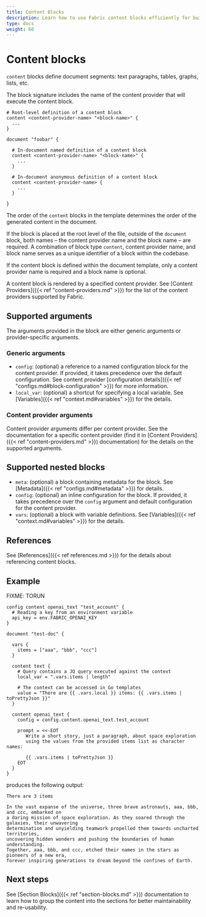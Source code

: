 ```yaml
---
title: Content Blocks
description: Learn how to use Fabric content blocks efficiently for building modular and reusable document templates.
type: docs
weight: 60
---
```

# Content blocks

`content` blocks define document segments: text paragraphs, tables, graphs, lists, etc.

The block signature includes the name of the content provider that will execute the content block.

```hcl
# Root-level definition of a content block
content <content-provider-name> "<block-name>" {
  ...
}

document "foobar" {

  # In-document named definition of a content block
  content <content-provider-name> "<block-name>" {
    ...
  }

  # In-document anonymous definition of a content block
  content <content-provider-name> {
    ...
  }

}
```

The order of the `content` blocks in the template determines the order of the generated content in the document.

If the block is placed at the root level of the file, outside of the `document` block, both names – the content provider name and the block name – are required. A combination of block type `content`, content provider name, and block name serves as a unique identifier of a block within the codebase.

If the content block is defined within the document template, only a content provider name is required and a block name is optional.

A content block is rendered by a specified content provider. See [Content Providers]({{< ref "content-providers.md" >}}) for the list of the content providers supported by Fabric.

## Supported arguments

The arguments provided in the block are either generic arguments or provider-specific arguments.

### Generic arguments

- `config`: (optional) a reference to a named configuration block for the content provider. If
  provided, it takes precedence over the default configuration. See content provider
  [configuration details]({{< ref "configs.md#block-configuration" >}}) for more information.
- `local_var`: (optional) a shortcut for specifying a local variable. See [Variables]({{< ref
  "context.md#variables" >}}) for the details.

### Content provider arguments

Content provider arguments differ per content provider. See the documentation for a specific content provider (find it in [Content Providers]({{< ref "content-providers.md" >}}) documentation) for the details on the supported arguments.

## Supported nested blocks

- `meta`: (optional) a block containing metadata for the block. See [Metadata]({{< ref "configs.md#metadata" >}}) for details.
- `config`: (optional) an inline configuration for the block. If provided, it takes precedence over the `config` argument and default configuration for the content provider.
- `vars`: (optional) a block with variable definitions. See [Variables]({{< ref
  "context.md#variables" >}}) for the details.

## References

See [References]({{< ref references.md >}}) for the details about referencing content blocks.

## Example

FIXME: TORUN
```hcl
config content openai_text "test_account" {
  # Reading a key from an environment variable
  api_key = env.FABRIC_OPENAI_KEY
}

document "test-doc" {

  vars {
    items = ["aaa", "bbb", "ccc"]
  }

  content text {
    # Query contains a JQ query executed against the context
    local_var = ".vars.items | length"

    # The context can be accessed in Go templates
    value = "There are {{ .vars.local }} items: {{ .vars.items | toPrettyJson }}"
  }

  content openai_text {
    config = config.content.openai_text.test_account

    prompt = <<-EOT
       Write a short story, just a paragraph, about space exploration
       using the values from the provided items list as character names:

       {{ .vars.items | toPrettyJson }}
    EOT
  }
}
```

produces the following output:

```text
There are 3 items

In the vast expanse of the universe, three brave astronauts, aaa, bbb, and ccc, embarked on
a daring mission of space exploration. As they soared through the galaxies, their unwavering
determination and unyielding teamwork propelled them towards uncharted territories,
uncovering hidden wonders and pushing the boundaries of human understanding.
Together, aaa, bbb, and ccc, etched their names in the stars as pioneers of a new era,
forever inspiring generations to dream beyond the confines of Earth.
```

## Next steps

See [Section Blocks]({{< ref "section-blocks.md" >}}) documentation to learn how to group the content into the sections for better maintainability and re-usability.
